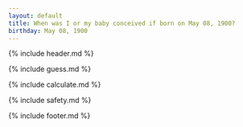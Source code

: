 ```yaml
---
layout: default
title: When was I or my baby conceived if born on May 08, 1900?
birthday: May 08, 1900
---
```


{% include header.md %}

{% include guess.md %}

{% include calculate.md %}

{% include safety.md %}

{% include footer.md %}



